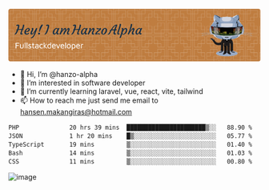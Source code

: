![Header](./github-header-image.png)

- 👋 Hi, I’m @hanzo-alpha
- 👀 I’m interested in software developer
- 🌱 I’m currently learning laravel, vue, react, vite, tailwind
- 📫 How to reach me just send me email to hansen.makangiras@hotmail.com 

<!---
hanzo-alpha/hanzo-alpha is a ✨ special ✨ repository because its `README.md` (this file) appears on your GitHub profile.
You can click the Preview link to take a look at your changes.
--->

<!--START_SECTION:waka-->

```txt
PHP              20 hrs 39 mins  ██████████████████████▒░░   88.90 %
JSON             1 hr 20 mins    █▒░░░░░░░░░░░░░░░░░░░░░░░   05.77 %
TypeScript       19 mins         ▒░░░░░░░░░░░░░░░░░░░░░░░░   01.40 %
Bash             14 mins         ▒░░░░░░░░░░░░░░░░░░░░░░░░   01.03 %
CSS              11 mins         ▒░░░░░░░░░░░░░░░░░░░░░░░░   00.80 %
```

<!--END_SECTION:waka-->

![image](https://github.com/hanzo-alpha/hanzo-alpha/assets/111342797/c4bd2977-6123-4017-8652-6e166259b484)

